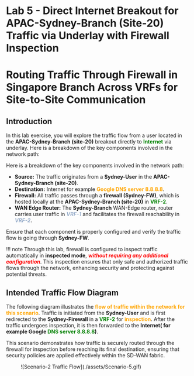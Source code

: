 # Lab 5 - Direct Internet Breakout for APAC-Sydney-Branch (Site-20) Traffic via Underlay with Firewall Inspection

# Routing Traffic Through Firewall in Singapore Branch Across VRFs for Site-to-Site Communication

## Introduction
In this lab exercise, you will explore the traffic flow from a user located in the **APAC-Sydney-Branch (site-20)** breakout directly to **<font color="green">Internet</font>** via underlay. Here is a breakdown of the key components involved in the network path: 

Here is a breakdown of the key components involved in the network path:

- **Source:** The traffic originates from a **Sydney-User** in the **APAC-Sydney-Branch (site-20)**.
- **Destination:** Internet for example **<font color="orange">Google DNS server 8.8.8.8</font>**.
- **Firewall:** All traffic passes through a **firewall (Sydney-FW)**, which is hosted locally at the **APAC-Sydney-Branch (site-20)** in **<font color="green">VRF-2</font>**.
- **WAN Edge Router:** The **Sydney-Branch** WAN-Edge router, router carries user traffic in ***<font color="#9AAFCB">VRF-1</font>***  and facilitates the firewall reachability in ***<font color="#9AAFCB">VRF-2</font>***. 

Ensure that each component is properly configured and verify the traffic flow is going through **Sydney-FW**.

!!! note
    Through this lab, firewall is configured to inspect traffic automatically in **inspected mode**, ***<font color="red"> without requiring any additional configuration</font>***. This inspection ensures that only safe and authorized traffic flows through the network, enhancing security and protecting against potential threats.

## Intended Traffic Flow Diagram

The following diagram illustrates the **<font color="orange">flow of traffic within the network for this scenario</font>**. Traffic is initiated from the **Sydney-User** and is first redirected to the **Sydney-Firewall** in a **<font color="green">VRF-2</font>** for <font color="orange">**inspection**</font>. After the traffic undergoes inspection, it is then forwarded to the **Internet( for example Google <font color="green">DNS server 8.8.8.8</font>)**. 

This scenario demonstrates how traffic is securely routed through the firewall for inspection before reaching its final destination, ensuring that security policies are applied effectively within the SD-WAN fabric.

<figure markdown>
  ![Scenario-2 Traffic Flow](./assets/Scenario-5.gif)
</figure>